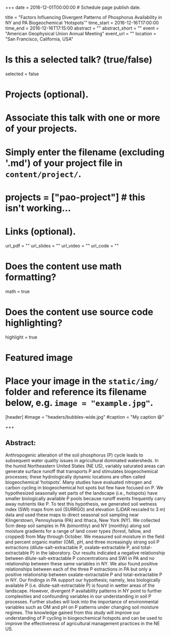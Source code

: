 +++
date = 2016-12-01T00:00:00  # Schedule page publish date.

title = "Factors Influencing Divergent Patterns of Phosphorus Availability in NY and PA Biogeochemical ‘Hotspots'"
time_start = 2016-12-16T17:00:00
time_end = 2016-12-16T17:15:00
abstract = ""
abstract_short = ""
event = "American Geophysical Union Annual Meeting"
event_url = ""
location = "San Francisco, California, USA"

# Is this a selected talk? (true/false)
selected = false

# Projects (optional).
#   Associate this talk with one or more of your projects.
#   Simply enter the filename (excluding '.md') of your project file in `content/project/`.
# projects = ["pao-project"] # this isn't working...

# Links (optional).
url_pdf = ""
url_slides = ""
url_video = ""
url_code = ""

# Does the content use math formatting?
math = true

# Does the content use source code highlighting?
highlight = true

# Featured image
# Place your image in the `static/img/` folder and reference its filename below, e.g. `image = "example.jpg"`.
[header]
#image = "headers/bubbles-wide.jpg"
#caption = "My caption :smile:"

+++

## Abstract:</br>
Anthropogenic alteration of the soil phosphorus (P) cycle leads to subsequent water quality issues in agricultural dominated watersheds. In the humid Northeastern United States (NE US), variably saturated areas can generate surface runoff that transports P and stimulates biogeochemical processes; these hydrologically dynamic locations are often called biogeochemical ‘hotspots’. Many studies have evaluated nitrogen and carbon cycling in biogeochemical hot spots but few have focused on P. We hypothesized seasonally wet parts of the landscape (i.e., hotspots) have smaller biologically available P pools because runoff events frequently carry away nutrients like P. To test this hypothesis, we generated soil wetness index (SWI) maps from soil (SURRGO) and elevation (LiDAR rescaled to 3 m) data and used these maps to direct seasonal soil sampling near Klingerstown, Pennsylvania (PA) and Ithaca, New York (NY). We collected 5cm deep soil samples in PA (bimonthly) and NY (monthly) along soil moisture gradients for a range of land cover types (forest, fallow, and cropped) from May through October. We measured soil moisture in the field and percent organic matter (OM), pH, and three increasingly strong soil P extractions (dilute-salt-extractable P, oxalate-extractable P, and total-extractable P) in the laboratory. Our results indicated a negative relationship between dilute-salt-extractable P concentrations and SWI in PA and no relationship between these same variables in NY. We also found positive relationships between each of the three P extractions in PA but only a positive relationship between oxalate-extractable P and total-extractable P in NY. Our findings in PA support our hypothesis; namely, less biologically available P (i.e. dilute-salt-extractable P) is found in wetter areas of the landscape. However, divergent P availability patterns in NY point to further complexities and confounding variables in our understanding in soil P processes. Further studies will look into the importance of environmental variables such as OM and pH on P patterns under changing soil moisture regimes. The knowledge gained from this study will improve our understanding of P cycling in biogeochemical hotspots and can be used to improve the effectiveness of agricultural management practices in the NE US.